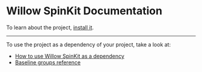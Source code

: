 # Willow SpinKit Documentation

To learn about the project, [install it](how-to/how-to-load-in-pharo.md).

---

To use the project as a dependency of your project, take a look at:

- [How to use Willow SpinKit as a dependency](how-to/how-to-use-as-dependency-in-pharo.md)
- [Baseline groups reference](reference/Baseline-groups.md)
